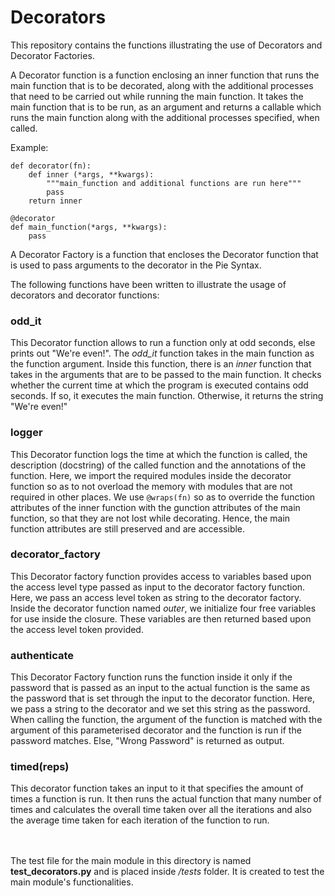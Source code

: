 # Decorators

This repository contains the functions illustrating the use of Decorators and Decorator Factories.

A Decorator function is a function enclosing an inner function that runs the main function that is to be decorated, along with the additional processes that need to be carried out while running the main function. It takes the main function that is to be run, as an argument and returns a callable which runs the main function along with the additional processes specified, when called.

Example: 
```
def decorator(fn):
    def inner (*args, **kwargs):
        """main_function and additional functions are run here"""
        pass
    return inner

@decorator
def main_function(*args, **kwargs):
    pass

```

A Decorator Factory is a function that encloses the Decorator function that is used to pass arguments to the decorator in the Pie Syntax.

The following functions have been written to illustrate the usage of decorators and decorator functions:


### odd_it

This Decorator function allows to run a function only at odd seconds, else prints out "We're even!". The <i>odd_it</i> function takes in the main function as the function argument. Inside this function, there is an <i>inner</i> function that takes in the arguments that are to be passed to the main function. It checks whether the current time at which the program is executed contains odd seconds. If so, it executes the main function. Otherwise, it returns the string "We're even!"


### logger

This Decorator function logs the time at which the function is called, the description (docstring) of the called function and the annotations of the function. Here, we import the required modules inside the decorator function so as to not overload the memory with modules that are not required in other places. We use `@wraps(fn)` so as to override the function attributes of the inner function with the gunction attributes of the main function, so that they are not lost while decorating. Hence, the main function attributes are still preserved and are accessible.


### decorator_factory

This Decorator factory function provides access to variables based upon the access level type passed as input to the decorator factory function. Here, we pass an access level token as string to the decorator factory. Inside the decorator function named <i>outer</i>, we initialize four free variables for use inside the closure. These variables are then returned based upon the access level token provided.


### authenticate

This Decorator Factory function runs the function inside it only if the password that is passed as an input to the actual function is the same as the password that is set through the input to the decorator function. Here, we pass a string to the decorator and we set this string as the password. When calling the function, the argument of the function is matched with the argument of this parameterised decorator and the function is run if the password matches. Else, "Wrong Password" is returned as output.


### timed(reps)

This decorator function takes an input to it that specifies the amount of times a function is run. It then runs the actual function that many number of times and calculates the overall time taken over all the iterations and also the average time taken for each iteration of the function to run.

</br></br>
The test file for the main module in this directory is named <b>test_decorators.py</b> and is placed inside <i>/tests</i> folder. It is created to test the main module's functionalities.
